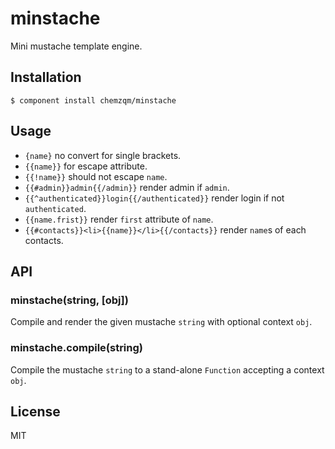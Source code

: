 # minstache

  Mini mustache template engine.

## Installation

    $ component install chemzqm/minstache

## Usage

* `{name}` no convert for single brackets.
* `{{name}}` for escape attribute.
* `{{!name}}` should not escape `name`.
* `{{#admin}}admin{{/admin}}` render admin if `admin`.
* `{{^authenticated}}login{{/authenticated}}` render login if not `authenticated`.
* `{{name.frist}}` render `first` attribute of `name`.
* `{{#contacts}}<li>{{name}}</li>{{/contacts}}` render `name`s of each contacts.

## API

### minstache(string, [obj])

  Compile and render the given mustache `string` with optional context `obj`.

### minstache.compile(string)

  Compile the mustache `string` to a stand-alone `Function` accepting a context `obj`.


## License

  MIT
